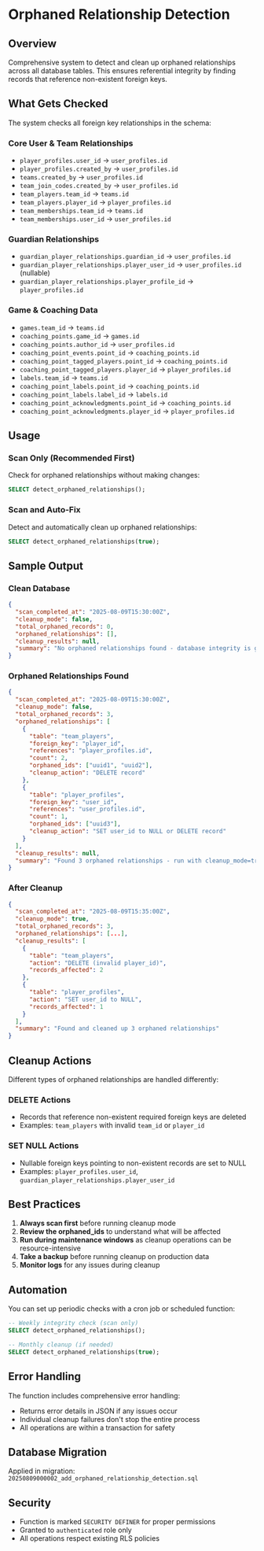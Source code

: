 # Orphaned Relationship Detection

## Overview
Comprehensive system to detect and clean up orphaned relationships across all database tables. This ensures referential integrity by finding records that reference non-existent foreign keys.

## What Gets Checked

The system checks all foreign key relationships in the schema:

### Core User & Team Relationships
- `player_profiles.user_id` → `user_profiles.id`
- `player_profiles.created_by` → `user_profiles.id`
- `teams.created_by` → `user_profiles.id`
- `team_join_codes.created_by` → `user_profiles.id`
- `team_players.team_id` → `teams.id`
- `team_players.player_id` → `player_profiles.id`
- `team_memberships.team_id` → `teams.id`
- `team_memberships.user_id` → `user_profiles.id`

### Guardian Relationships
- `guardian_player_relationships.guardian_id` → `user_profiles.id`
- `guardian_player_relationships.player_user_id` → `user_profiles.id` (nullable)
- `guardian_player_relationships.player_profile_id` → `player_profiles.id`

### Game & Coaching Data
- `games.team_id` → `teams.id`
- `coaching_points.game_id` → `games.id`
- `coaching_points.author_id` → `user_profiles.id`
- `coaching_point_events.point_id` → `coaching_points.id`
- `coaching_point_tagged_players.point_id` → `coaching_points.id`
- `coaching_point_tagged_players.player_id` → `player_profiles.id`
- `labels.team_id` → `teams.id`
- `coaching_point_labels.point_id` → `coaching_points.id`
- `coaching_point_labels.label_id` → `labels.id`
- `coaching_point_acknowledgments.point_id` → `coaching_points.id`
- `coaching_point_acknowledgments.player_id` → `player_profiles.id`

## Usage

### Scan Only (Recommended First)
Check for orphaned relationships without making changes:
```sql
SELECT detect_orphaned_relationships();
```

### Scan and Auto-Fix
Detect and automatically clean up orphaned relationships:
```sql
SELECT detect_orphaned_relationships(true);
```

## Sample Output

### Clean Database
```json
{
  "scan_completed_at": "2025-08-09T15:30:00Z",
  "cleanup_mode": false,
  "total_orphaned_records": 0,
  "orphaned_relationships": [],
  "cleanup_results": null,
  "summary": "No orphaned relationships found - database integrity is good!"
}
```

### Orphaned Relationships Found
```json
{
  "scan_completed_at": "2025-08-09T15:30:00Z",
  "cleanup_mode": false,
  "total_orphaned_records": 3,
  "orphaned_relationships": [
    {
      "table": "team_players",
      "foreign_key": "player_id",
      "references": "player_profiles.id",
      "count": 2,
      "orphaned_ids": ["uuid1", "uuid2"],
      "cleanup_action": "DELETE record"
    },
    {
      "table": "player_profiles",
      "foreign_key": "user_id",
      "references": "user_profiles.id",
      "count": 1,
      "orphaned_ids": ["uuid3"],
      "cleanup_action": "SET user_id to NULL or DELETE record"
    }
  ],
  "cleanup_results": null,
  "summary": "Found 3 orphaned relationships - run with cleanup_mode=true to fix them"
}
```

### After Cleanup
```json
{
  "scan_completed_at": "2025-08-09T15:35:00Z",
  "cleanup_mode": true,
  "total_orphaned_records": 3,
  "orphaned_relationships": [...],
  "cleanup_results": [
    {
      "table": "team_players",
      "action": "DELETE (invalid player_id)",
      "records_affected": 2
    },
    {
      "table": "player_profiles",
      "action": "SET user_id to NULL",
      "records_affected": 1
    }
  ],
  "summary": "Found and cleaned up 3 orphaned relationships"
}
```

## Cleanup Actions

Different types of orphaned relationships are handled differently:

### DELETE Actions
- Records that reference non-existent required foreign keys are deleted
- Examples: `team_players` with invalid `team_id` or `player_id`

### SET NULL Actions
- Nullable foreign keys pointing to non-existent records are set to NULL
- Examples: `player_profiles.user_id`, `guardian_player_relationships.player_user_id`

## Best Practices

1. **Always scan first** before running cleanup mode
2. **Review the orphaned_ids** to understand what will be affected
3. **Run during maintenance windows** as cleanup operations can be resource-intensive
4. **Take a backup** before running cleanup on production data
5. **Monitor logs** for any issues during cleanup

## Automation

You can set up periodic checks with a cron job or scheduled function:

```sql
-- Weekly integrity check (scan only)
SELECT detect_orphaned_relationships();

-- Monthly cleanup (if needed)
SELECT detect_orphaned_relationships(true);
```

## Error Handling

The function includes comprehensive error handling:
- Returns error details in JSON if any issues occur
- Individual cleanup failures don't stop the entire process
- All operations are within a transaction for safety

## Database Migration

Applied in migration: `20250809000002_add_orphaned_relationship_detection.sql`

## Security

- Function is marked `SECURITY DEFINER` for proper permissions
- Granted to `authenticated` role only
- All operations respect existing RLS policies
